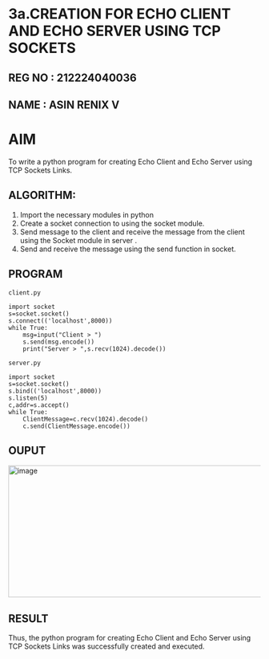 # 3a.CREATION FOR ECHO CLIENT AND ECHO SERVER USING TCP SOCKETS
## REG NO : 212224040036
## NAME : ASIN RENIX V
# AIM
To write a python program for creating Echo Client and Echo Server using TCP
Sockets Links.
## ALGORITHM:
1. Import the necessary modules in python
2. Create a socket connection to using the socket module.
3. Send message to the client and receive the message from the client using the Socket module in
 server .
4. Send and receive the message using the send function in socket.
## PROGRAM
```
client.py

import socket 
s=socket.socket() 
s.connect(('localhost',8000)) 
while True: 
    msg=input("Client > ") 
    s.send(msg.encode()) 
    print("Server > ",s.recv(1024).decode())

server.py

import socket 
s=socket.socket() 
s.bind(('localhost',8000)) 
s.listen(5) 
c,addr=s.accept() 
while True: 
    ClientMessage=c.recv(1024).decode() 
    c.send(ClientMessage.encode())
```
## OUPUT
<img width="1741" height="263" alt="image" src="https://github.com/user-attachments/assets/5b999585-69e5-4104-a176-753690469bbd" />

## RESULT
Thus, the python program for creating Echo Client and Echo Server using TCP Sockets Links 
was successfully created and executed.
